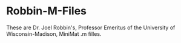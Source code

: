# Robbin-M-Files
These are Dr. Joel Robbin's, Professor Emeritus of the University of Wisconsin-Madison,  MiniMat .m filles.
